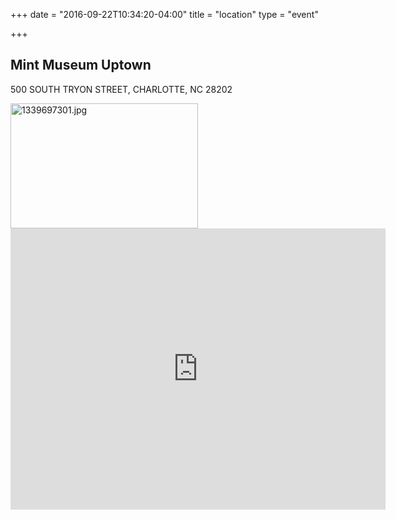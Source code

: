+++
date = "2016-09-22T10:34:20-04:00"
title = "location"
type = "event"

+++
<h2>Mint Museum Uptown</h2>

500 SOUTH TRYON STREET,
CHARLOTTE, NC 28202

<img class="filer_image " alt="1339697301.jpg" src="https://mintmuseum.s3.amazonaws.com/filer_public_thumbnails/filer_public/1d/20/1d20ee27-4dcc-4658-b25b-2d904d2a8df1/1339697301.jpg__300x200_q85_subsampling-2.jpg" width="300" height="200">

<iframe src="https://www.google.com/maps/embed?pb=!1m14!1m8!1m3!1d13037.135146035595!2d-80.848151!3d35.224305!3m2!1i1024!2i768!4f13.1!3m3!1m2!1s0x0%3A0x319cde9c1326f0c1!2sMint+Museum+UPTOWN!5e0!3m2!1sen!2sus!4v1479920344982" width="600" height="450" frameborder="0" style="border:0" allowfullscreen></iframe>
